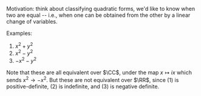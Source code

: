 Motivation: think about classifying quadratic forms, we'd like to know when two are equal -- i.e., when one can be obtained from the other by a linear change of variables.

Examples:
1. $x^2+y^2$
2. $x^2-y^2$
3. $-x^2-y^2$

Note that these are all equivalent over $\CC$, under the map $x \mapsto ix$ which sends $x^2\to-x^2$. But these are not equivalent over $\RR$, since (1) is positive-definite, (2) is indefinite, and (3) is negative definite.